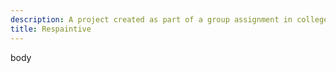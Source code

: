 ```yaml
---
description: A project created as part of a group assignment in college.
title: Respaintive
---
```


body